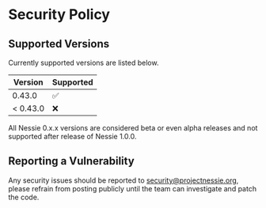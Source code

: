 # Security Policy

## Supported Versions

Currently supported versions are listed below.

| Version  | Supported          |
|----------|--------------------|
| 0.43.0   | :white_check_mark: |
| < 0.43.0 | :x:                |

All Nessie 0.x.x versions are considered beta or even alpha releases and not supported after
release of Nessie 1.0.0.

## Reporting a Vulnerability

Any security issues should be reported to security@projectnessie.org, please refrain from posting publicly until the team can investigate and patch the code.
